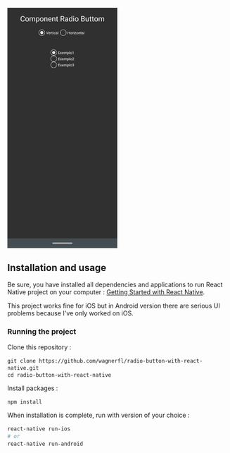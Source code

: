 <img
		width="250"
		alt="Component Radio React Native"
		src="https://github.com/wagnerfl/radio-button-with-react-native/blob/master/preview/screen.jpg">
## Installation and usage

Be sure, you have installed all dependencies and applications to run React Native project on your computer : [Getting Started with React Native](https://facebook.github.io/react-native/docs/getting-started).

This project works fine for iOS but in Android version there are serious UI problems because I've only worked on iOS.


### Running the project

Clone this repository :

```
git clone https://github.com/wagnerfl/radio-button-with-react-native.git
cd radio-button-with-react-native
```

Install packages :

```
npm install
```

When installation is complete, run with version of your choice :

```bash
react-native run-ios
# or
react-native run-android
```